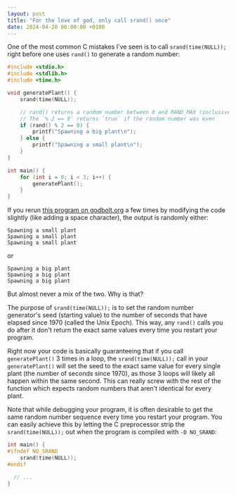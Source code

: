 ```yaml
---
layout: post
title: "For the love of god, only call srand() once"
date: 2024-04-20 06:00:00 +0100
---
```


One of the most common C mistakes I've seen is to call `srand(time(NULL));` right before one uses `rand()` to generate a random number:

```c
#include <stdio.h>
#include <stdlib.h>
#include <time.h>

void generatePlant() {
    srand(time(NULL));

    // rand() returns a random number between 0 and RAND_MAX (inclusive)
    // The `% 2 == 0` returns `true` if the random number was even
    if (rand() % 2 == 0) {
        printf("Spawning a big plant\n");
    } else {
        printf("Spawning a small plant\n");
    }
}

int main() {
    for (int i = 0; i < 3; i++) {
        generatePlant();
    }
}
```

If you rerun [this program on godbolt.org](https://godbolt.org/z/b8a6c16fa) a few times by modifying the code slightly (like adding a space character), the output is randomly either:

```
Spawning a small plant
Spawning a small plant
Spawning a small plant
```

or

```
Spawning a big plant
Spawning a big plant
Spawning a big plant
```

But almost never a mix of the two. Why is that?

The purpose of `srand(time(NULL));` is to set the random number generator's seed (starting value) to the number of seconds that have elapsed since 1970 (called the Unix Epoch). This way, any `rand()` calls you do after it don't return the exact same values every time you restart your program.

Right now your code is basically guaranteeing that if you call `generatePlant()` 3 times in a loop, the `srand(time(NULL));` call in your `generatePlant()` will set the seed to the exact same value for every single plant (the number of seconds since 1970), as those 3 loops will likely all happen within the same second. This can really screw with the rest of the function which expects random numbers that aren't identical for every plant.

Note that while debugging your program, it is often desirable to get the same random number sequence every time you restart your program. You can easily achieve this by letting the C preprocessor strip the `srand(time(NULL));` out when the program is compiled with `-D NO_SRAND`:
```c
int main() {
#ifndef NO_SRAND
    srand(time(NULL));
#endif

  // ...
}
```
